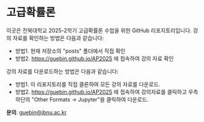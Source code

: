 # 고급확률론

이곳은 전북대학교 2025-2학기 고급확률론 수업을 위한 GitHub 리포지토리입니다. 강의 자료를 확인하는 방법은 다음과 같습니다:

- 방법1. 현재 저장소의 "posts" 폴더에서 직접 확인
- 방법2. https://guebin.github.io/AP2025 에 접속하여 강의 자료 확인

강의 자료를 다운로드하는 방법은 다음과 같습니다:

- 방법1. 이 리포지토리를 직접 클론하여 모든 강의 자료를 다운로드.
- 방법2. https://guebin.github.io/AP2025 에 접속하여 강의자료를 클릭하고 우측 하단의 "Other Formats -> Jupyter"을 클릭하여 다운로드. 

**문의**: guebin@jbnu.ac.kr